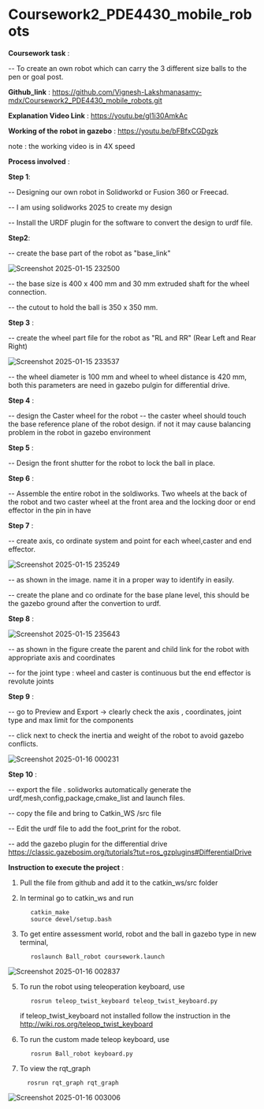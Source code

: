 # Coursework2_PDE4430_mobile_robots

**Coursework task** :

 -- To create an own robot which can carry the 3 different size balls to the pen or goal post.

**Github_link** : https://github.com/Vignesh-Lakshmanasamy-mdx/Coursework2_PDE4430_mobile_robots.git

**Explanation Video Link** : https://youtu.be/gI1i30AmkAc

**Working of the robot in gazebo** : https://youtu.be/bFBfxCGDgzk

 note : the working video is in 4X speed

**Process involved** :

**Step 1**:

-- Designing our own robot in Solidworkd or Fusion 360 or Freecad. 

-- I am using solidworks 2025 to create my design

-- Install the URDF plugin for the software to convert the design to urdf file.

**Step2**:

-- create the base part of the robot as "base_link"

![Screenshot 2025-01-15 232500](https://github.com/user-attachments/assets/1aefeaa2-f5a7-4078-b3b9-3ebad79c7696)

-- the base size is 400 x 400 mm and 30 mm extruded shaft for the wheel connection.

-- the cutout to hold the ball is 350 x 350 mm. 

**Step 3** :

-- create the wheel part file for the robot as "RL and RR" (Rear Left and Rear Right)

![Screenshot 2025-01-15 233537](https://github.com/user-attachments/assets/0071827d-1f23-4e33-aa7c-0fccb7e4cf4a)

-- the wheel diameter is 100 mm and wheel to wheel distance is 420 mm, both this parameters are need in gazebo pulgin for differential drive.

**Step 4** :

-- design the Caster wheel for the robot
-- the caster wheel should touch the base reference plane of the robot design. if not it may cause balancing problem in the robot in gazebo environment

**Step 5** :

-- Design the front shutter for the robot to lock the ball in place.

**Step 6** :

-- Assemble the entire robot in the soldiworks. Two wheels at the back of the robot and two caster wheel at the front area and the locking door or end effector in the pin in have

**Step 7** :

-- create axis, co ordinate system and point for each wheel,caster and end effector.

![Screenshot 2025-01-15 235249](https://github.com/user-attachments/assets/c4eec451-babb-41f4-bb58-e763491baafb)

-- as shown in the image. name it in a proper way to identify in easily.

-- create the plane and co ordinate for the base plane level, this should be the gazebo ground after the convertion to urdf.

**Step 8** :

![Screenshot 2025-01-15 235643](https://github.com/user-attachments/assets/1debf41f-bb4f-486c-9a72-cf89804b8a5f)

-- as shown in the figure create the parent and child link for the robot with appropriate axis and coordinates

-- for the joint type : wheel and caster is continuous but the end effector is revolute joints

**Step 9** :

-- go to Preview and Export -> clearly check the axis , coordinates, joint type and max limit for the components

-- click next to check the inertia and weight of the robot to avoid gazebo conflicts. 

![Screenshot 2025-01-16 000231](https://github.com/user-attachments/assets/16053c35-b237-428d-b3cc-d2b85ff3c7df)

**Step 10** :

-- export the file . solidworks automatically generate the urdf,mesh,config,package,cmake_list and launch files.

-- copy the file and bring to Catkin_WS /src file 

--  Edit the urdf file to add the foot_print for the robot.

-- add the gazebo plugin for the differential drive
https://classic.gazebosim.org/tutorials?tut=ros_gzplugins#DifferentialDrive

**Instruction to execute the project** :

1. Pull the file from github and add it to the catkin_ws/src folder
2. In terminal go to catkin_ws and run

          catkin_make
          source devel/setup.bash

3. To get entire assessment world, robot and the ball in gazebo type in new terminal, 

          roslaunch Ball_robot coursework.launch

![Screenshot 2025-01-16 002837](https://github.com/user-attachments/assets/7a998e38-589d-4659-a16b-afe320c62c09)

5. To run the robot using teleoperation keyboard, use

          rosrun teleop_twist_keyboard teleop_twist_keyboard.py

   if teleop_twist_keyboard not installed follow the instruction in the http://wiki.ros.org/teleop_twist_keyboard

6. To run the custom made teleop keyboard, use

          rosrun Ball_robot keyboard.py

7. To view the rqt_graph

         rosrun rqt_graph rqt_graph
   
![Screenshot 2025-01-16 003006](https://github.com/user-attachments/assets/c696f26a-10c5-4995-a9c8-146759f30f78)

